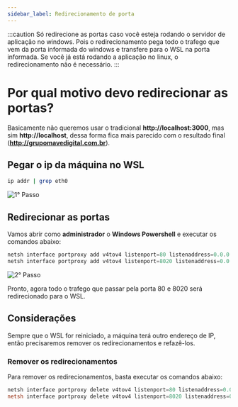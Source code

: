 ```yaml
---
sidebar_label: Redirecionamento de porta
---
```


:::caution
Só redirecione as portas caso você esteja rodando o servidor de aplicação no windows. Pois o redirecionamento pega todo o trafego que vem da porta informada do windows e transfere para o WSL na porta informada. Se você já está rodando a aplicação no linux, o redirecionamento não é necessário.
:::

# Por qual motivo devo redirecionar as portas?

Basicamente não queremos usar o tradicional **http://localhost:3000**, mas sim **http://localhost**, dessa forma fica mais parecido com o resultado final (**http://grupomavedigital.com.br**).

## Pegar o ip da máquina no WSL

```bash title="Terminal de Comando"
ip addr | grep eth0
```

![1° Passo](https://i.imgur.com/JRzFCZE.png)

## Redirecionar as portas

Vamos abrir como **administrador** o **Windows Powershell** e executar os comandos abaixo:

```powershell title="Powershell"
netsh interface portproxy add v4tov4 listenport=80 listenaddress=0.0.0.0 connectport=80 connectaddress=IP_DA_MAQUINA_WSL
netsh interface portproxy add v4tov4 listenport=8020 listenaddress=0.0.0.0 connectport=8020 connectaddress=IP_DA_MAQUINA_WSL
```

![2° Passo](https://i.imgur.com/68hvJei.png)

Pronto, agora todo o trafego que passar pela porta 80 e 8020 será redirecionado para o WSL.

## Considerações

Sempre que o WSL for reiniciado, a máquina terá outro endereço de IP, então precisaremos remover os redirecionamentos e refazê-los.

### Remover os redirecionamentos

Para remover os redirecionamentos, basta executar os comandos abaixo:

```powershell title="Powershell"
netsh interface portproxy delete v4tov4 listenport=80 listenaddress=0.0.0.0
netsh interface portproxy delete v4tov4 listenport=8020 listenaddress=0.0.0.0
```
